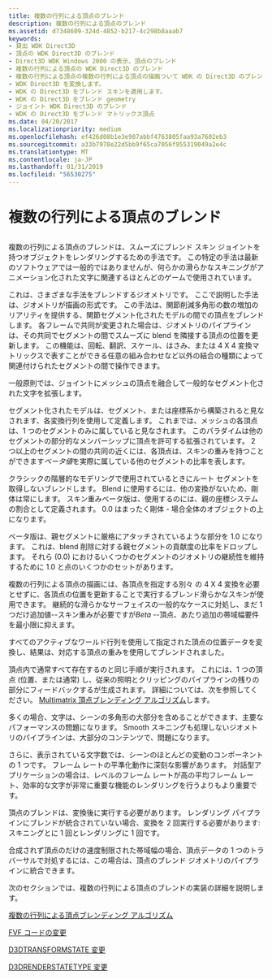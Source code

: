 ```yaml
---
title: 複数の行列による頂点のブレンド
description: 複数の行列による頂点のブレンド
ms.assetid: d7348609-324d-4852-b217-4c298b8aaab7
keywords:
- 貸出 WDK Direct3D
- 頂点の WDK Direct3D のブレンド
- Direct3D WDK Windows 2000 の表示、頂点のブレンド
- 複数の行列による頂点の WDK Direct3D のブレンド
- 複数の行列による頂点の複数の行列による頂点の描画ついて WDK の Direct3D のブレンド
- WDK Direct3D を変換します。
- WDK の Direct3D をブレンド スキンを適用します。
- WDK の Direct3D をブレンド geometry
- ジョイント WDK Direct3D のブレンド
- WDK の Direct3D をブレンド マトリックス頂点
ms.date: 04/20/2017
ms.localizationpriority: medium
ms.openlocfilehash: ef426d08b1e3e987abbf4763805faa93a7602eb3
ms.sourcegitcommit: a33b7978e22d5bb9f65ca7056f955319049a2e4c
ms.translationtype: MT
ms.contentlocale: ja-JP
ms.lasthandoff: 01/31/2019
ms.locfileid: "56530275"
---
```

# <a name="multimatrix-vertex-blending"></a>複数の行列による頂点のブレンド


## <span id="ddk_multimatrix_vertex_blending_gg"></span><span id="DDK_MULTIMATRIX_VERTEX_BLENDING_GG"></span>


複数の行列による頂点のブレンドは、スムーズにブレンド スキン ジョイントを持つオブジェクトをレンダリングするための手法です。 この特定の手法は最新のソフトウェアでは一般的ではありませんが、何らかの滑らかなスキニングがアニメーション化された文字に関連するほとんどのゲームで使用されています。

これは、さまざまな手法をブレンドするジオメトリです。 ここで説明した手法は、ジオメトリが描画の形式です。 この手法は、関節削減多角形の数の増加のリアリティを提供する、関節セグメント化されたモデルの間での頂点をブレンドします。 各フレームで共同が変更された場合は、ジオメトリのパイプラインは、その共同でセグメントの間でスムーズに blend を隣接する頂点の位置を更新します。 この機能は、回転、翻訳、スケール、はさみ、または 4 X 4 変換マトリックスで表すことができる任意の組み合わせなど以外の結合の種類によって関連付けられたセグメントの間で操作できます。

一般原則では、ジョイントにメッシュの頂点を融合して一般的なセグメント化された文字を拡張します。

セグメント化されたモデルは、セグメント、または座標系から構築されると見なされます、各変換行列を使用して定義します。 これまでは、メッシュの各頂点は、1 つのセグメントのみに属していると見なされます。 このパラダイムは他のセグメントの部分的なメンバーシップに頂点を許可する拡張されています。 2 つ以上のセグメントの間の共同の近くには、各頂点は、スキンの重みを持つことができます*ベータ値*を実際に属している他のセグメントの比率を表します。

クラシックの階層的なモデリングで使用されているときにルート セグメントを取得しないブレンドします。 Blend に使用するには、他の変換がないため、剛体は常にします。 スキン重みベータ版は、使用するのには、親の座標システムの割合として定義されます。 0.0 はまったく剛体 - 場合全体のオブジェクトの上になります。

ベータ版は、親セグメントに厳格にアタッチされているような部分を 1.0 になります。 これは、blend 削除に対する親セグメントの貢献度の比率をドロップします。 それら (0.0) におけるいくつかのセグメントのジオメトリの継続性を維持するために 1.0 と点のいくつかのセットがあります。

複数の行列による頂点の描画には、各頂点を指定する別々 の 4 X 4 変換を必要とせずに、各頂点の位置を更新することで実行するブレンド滑らかなスキンが使用できます。 継続的な滑らかなサーフェイスの一般的なケースに対処し、まだ 1 つだけ追加値--スキン重みが必要ですが*Beta* --頂点、あたり追加の帯域幅要件を最小限に抑えます。

すべてのアクティブなワールド行列を使用して指定された頂点の位置データを変換し、結果は、対応する頂点の重みを使用してブレンドされました。

頂点内で通常すべて存在するのと同じ手順が実行されます。 これには、1 つの頂点 (位置、または通常) し、従来の照明とクリッピングのパイプラインの残りの部分にフィードバックするが生成されます。 詳細については、次を参照してください。 [Multimatrix 頂点ブレンディング アルゴリズム](multimatrix-vertex-blending-algorithm.md)します。

多くの場合、文字は、シーンの多角形の大部分を含めることができます、主要なパフォーマンスの問題になります。 Smooth スキニングも処理しないジオメトリのパイプラインは、大部分のコンテンツで、問題になります。

さらに、表示されている文字数では、シーンのほとんどの変動のコンポーネントの 1 つです。 フレーム レートの平準化動作に深刻な影響があります。 対話型アプリケーションの場合は、レベルのフレーム レートが高の平均フレーム レート、効率的な文字が非常に重要な機能のレンダリングを行うよりもより重要です。

頂点のブレンドは、変換後に実行する必要があります。 レンダリング パイプラインにブレンドが統合されていない場合、変換を 2 回実行する必要があります: スキニングとに 1 回とレンダリングに 1 回です。

合成されず頂点のだけの速度制限された帯域幅の場合、頂点データの 1 つのトラバーサルで対処するには、この場合は、頂点のブレンド ジオメトリのパイプラインに統合できます。

次のセクションでは、複数の行列による頂点のブレンドの実装の詳細を説明します。

[複数の行列による頂点ブレンディング アルゴリズム](multimatrix-vertex-blending-algorithm.md)

[FVF コードの変更](fvf-code-changes.md)

[D3DTRANSFORMSTATE 変更](d3dtransformstate-changes.md)

[D3DRENDERSTATETYPE 変更](d3drenderstatetype-changes.md)

 

 





